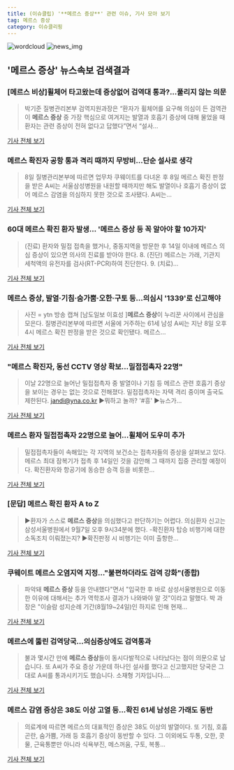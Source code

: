 ```yaml
---
title: (이슈클립) '**메르스 증상**' 관련 이슈, 기사 모아 보기
tag: 메르스 증상
category: 이슈클리핑
---
```

![wordcloud](https://s3.ap-northeast-2.amazonaws.com/lyrics101-wordcloud/2018-09-09-1536485183.png)
![news_img](https://user-images.githubusercontent.com/42597476/44507050-1206f400-a6e4-11e8-8d98-7ffbfebb353f.png)
## **'**메르스 증상**'** 뉴스속보 검색결과
### [메르스 비상]휠체어 타고왔는데 증상없어 검역대 통과?…풀리지 않는 의문

>박기준 질병관리본부 검역지원과장은 “환자가 휠체어를 요구해 의심이 든 검역관이 **메르스 증상** 중 가장 핵심으로 여겨지는 발열과 호흡기 증상에 대해 물었을 때 환자는 관련 증상이 전혀 없다고 답했다”면서 “설사...

<a href="http://www.edaily.co.kr/news/newspath.asp?newsid=01849926619338480" target="_blank">기사 전체 보기</a>

### 메르스 확진자 공항 통과 격리 때까지 무방비…단순 설사로 생각

>8일 질병관리본부에 따르면 업무차 쿠웨이트를 다녀온 후 8일 메르스 확진 판정을 받은 A씨는 서울삼성병원을 내원할 때까지만 해도 발열이나 호흡기 증상이 없어 메르스 감염을 의심하지 못한 것으로 조사됐다. A씨는...

<a href="http://news1.kr/articles/?3421209" target="_blank">기사 전체 보기</a>

### 60대 메르스 확진 환자 발생… '**메르스 증상** 등 꼭 알아야 할 10가지'

>(진료) 환자와 밀접 접촉을 했거나, 중동지역을 방문한 후 14일 이내에 메르스 의심 증상이 있으면 의사의 진료를 받아야 한다. 8. (진단) 메르스는 가래, 기관지 세척액의 유전자를 검사(RT-PCR)하여 진단한다. 9. (치료)...

<a href="http://news20.busan.com/controller/newsController.jsp?newsId=20180909000005" target="_blank">기사 전체 보기</a>

### **메르스 증상**, 발열·기침·숨가뿜·오한·구토 등...의심시 '1339'로 신고해야

>사진 = ytn 방송 캡쳐 [남도일보 이효성 ]**메르스 증상**이 누리꾼 사이에서 관심을 모은다. 질병관리본부에 따르면 서울에 거주하는 61세 남성 A씨는 지난 8일 오후 4시 메르스 확진 판정을 받은 것으로 확인됐다. 메르스...

<a href="http://www.namdonews.com/news/articleView.html?idxno=489335" target="_blank">기사 전체 보기</a>

### "메르스 확진자, 동선 CCTV 영상 확보…밀접접촉자 22명"

>이날 22명으로 늘어난 밀접접촉자 중 발열이나 기침 등 메르스 관련 호흡기 증상을 보이는 경우는 없는 것으로 전해졌다. 밀접접촉자는 자택 격리 중이며 출국도 제한된다. jandi@yna.co.kr ▶뭐하고 놀까? '#흥' ▶뉴스가...

<a href="http://app.yonhapnews.co.kr/YNA/Basic/SNS/r.aspx?c=AKR20180909037700017&did=1195m" target="_blank">기사 전체 보기</a>

### 메르스 환자 밀접접촉자 22명으로 늘어…휠체어 도우미 추가

>밀접접촉자들이 속해있는 각 지역의 보건소는 접촉자들의 증상을 살펴보고 있다. 메르스 최대 잠복기가 접촉 후 14일인 것을 감안해 그 때까지 집중 관리할 예정이다. 확진환자와 항공기에 동승한 승객 등을 비롯한...

<a href="http://www.newspim.com/news/view/20180909000091" target="_blank">기사 전체 보기</a>

### [문답] 메르스 확진 환자 A to Z

>▶환자가 스스로 **메르스 증상**을 의심했다고 판단하기는 어렵다. 의심환자 신고는 삼성서울병원에서 9월7일 오후 9시34분에 했다. -확진환자 탑승 비행기에 대한 소독조치 이뤄졌는지? ▶확진판정 시 비행기는 이미 출항한...

<a href="http://news.mt.co.kr/mtview.php?no=2018090917325998189" target="_blank">기사 전체 보기</a>

### 쿠웨이트 메르스 오염지역 지정…"불편하더라도 검역 강화"(종합)

>파악돼 **메르스 증상** 등을 안내했다"면서 "입국한 후 바로 삼성서울병원으로 이동한 이유에 대해서는 추가 역학조사 결과가 나와봐야 알 것"이라고 말했다. 박 과장은 "이슬람 성지순례 기간(8월19~24일)인 하지로 인해 현재...

<a href="http://view.asiae.co.kr/news/view.htm?idxno=2018090917333577359" target="_blank">기사 전체 보기</a>

### 메르스에 뚫린 검역당국…의심증상에도 검역통과

>불과 몇시간 만에 **메르스 증상**들이 동시다발적으로 나타났다는 점이 의문으로 남습니다. 또 A씨가 주요 증상 가운데 하나인 설사를 했다고 신고했지만 당국은 그대로 A씨를 통과시키기도 했습니다. 소재형 기자입니다....

<a href="http://www.yonhapnewstv.co.kr/MYH20180909006300038/?did=1825m" target="_blank">기사 전체 보기</a>

### 메르스 감염 증상은 38도 이상 고열 등...확진 61세 남성은 가래도 동반

>의료계에 따르면 메르스의 대표적인 증상은 38도 이상의 발열이다. 또 기침, 호흡곤란, 숨가쁨, 가래 등 호흡기 증상이 동반할 수 있다. 그 이외에도 두통, 오한, 콧물, 근육통뿐만 아니라 식욕부진, 메스꺼움, 구토, 복통...

<a href="http://www.kookje.co.kr/news2011/asp/newsbody.asp?code=0300&key=20180909.99099003225" target="_blank">기사 전체 보기</a>



